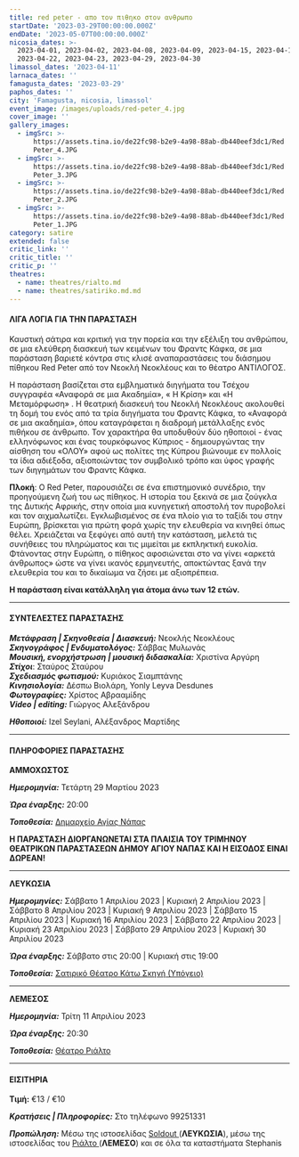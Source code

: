 ```yaml
---
title: red peter - απο τον πιθηκο στον ανθρωπο
startDate: '2023-03-29T00:00:00.000Z'
endDate: '2023-05-07T00:00:00.000Z'
nicosia_dates: >-
  2023-04-01, 2023-04-02, 2023-04-08, 2023-04-09, 2023-04-15, 2023-04-16,
  2023-04-22, 2023-04-23, 2023-04-29, 2023-04-30
limassol_dates: '2023-04-11'
larnaca_dates: ''
famagusta_dates: '2023-03-29'
paphos_dates: ''
city: 'Famagusta, nicosia, limassol'
event_image: /images/uploads/red-peter_4.jpg
cover_image: ''
gallery_images:
  - imgSrc: >-
      https://assets.tina.io/de22fc98-b2e9-4a98-88ab-db440eef3dc1/Red
      Peter_4.JPG
  - imgSrc: >-
      https://assets.tina.io/de22fc98-b2e9-4a98-88ab-db440eef3dc1/Red
      Peter_3.JPG
  - imgSrc: >-
      https://assets.tina.io/de22fc98-b2e9-4a98-88ab-db440eef3dc1/Red
      Peter_2.JPG
  - imgSrc: >-
      https://assets.tina.io/de22fc98-b2e9-4a98-88ab-db440eef3dc1/Red
      Peter_1.JPG
category: satire
extended: false
critic_link: ''
critic_title: ''
critic_p: ''
theatres:
  - name: theatres/rialto.md
  - name: theatres/satiriko.md.md
---
```


#### ΛΙΓΑ ΛΟΓΙΑ ΓΙΑ ΤΗΝ ΠΑΡΑΣΤΑΣΗ

Καυστική σάτιρα και κριτική για την πορεία και την εξέλιξη του ανθρώπου, σε μια ελεύθερη διασκευή των κειμένων του Φραντς Κάφκα, σε μια παράσταση βαριετέ κόντρα στις κλισέ αναπαραστάσεις του διάσημου πίθηκου Red Peter από τον Νεοκλή Νεοκλέους και το θέατρο ΑΝΤΙΛΟΓΟΣ.

Η παράσταση βασίζεται στα εμβληματικά διηγήματα του Τσέχου συγγραφέα «Αναφορά σε μια Ακαδημία», « Η Κρίση» και «Η Μεταμόρφωση» . Η θεατρική διασκευή του Νεοκλή Νεοκλέους ακολουθεί τη δομή του ενός από τα τρία διηγήματα του Φραντς Κάφκα, το «Αναφορά σε μια ακαδημία», όπου καταγράφεται η διαδρομή μετάλλαξης ενός πιθήκου σε άνθρωπο. Τον χαρακτήρα θα υποδυθούν δύο ηθοποιοί - ένας ελληνόφωνος και ένας τουρκόφωνος Κύπριος - δημιουργώντας την αίσθηση του «ΟΛΟΥ» αφού ως πολίτες της Κύπρου βιώνουμε εν πολλοίς τα ίδια αδιέξοδα, αξιοποιώντας τον συμβολικό τρόπο και ύφος γραφής των διηγημάτων του Φραντς Κάφκα.

**Πλοκή**: Ο Red Peter, παρουσιάζει σε ένα επιστημονικό συνέδριο, την προηγούμενη ζωή του ως πίθηκος. Η ιστορία του ξεκινά σε μια ζούγκλα της Δυτικής Αφρικής, στην οποία μια κυνηγετική αποστολή τον πυροβολεί και τον αιχμαλωτίζει. Εγκλωβισμένος σε ένα πλοίο για το ταξίδι του στην Ευρώπη, βρίσκεται για πρώτη φορά χωρίς την ελευθερία να κινηθεί όπως θέλει. Χρειάζεται να ξεφύγει από αυτή την κατάσταση, μελετά τις συνήθειες του πληρώματος και τις μιμείται με εκπληκτική ευκολία. Φτάνοντας στην Ευρώπη, ο πίθηκος αφοσιώνεται στο να γίνει «αρκετά άνθρωπος» ώστε να γίνει ικανός ερμηνευτής, αποκτώντας ξανά την ελευθερία του και το δικαίωμα να ζήσει με αξιοπρέπεια.

**Η παράσταση είναι κατάλληλη για άτομα άνω των 12 ετών.**

***

#### ΣΥΝΤΕΛΕΣΤΕΣ ΠΑΡΑΣΤΑΣΗΣ

***Μετάφραση | Σκηνοθεσία | Διασκευή:*** Νεοκλής Νεοκλέους\
***Σκηνογράφος | Ενδυματολόγος:*** Σάββας Μυλωνάς\
***Μουσική, ενορχήστρωση | μουσική διδασκαλία:*** Χριστίνα Αργύρη\
***Στίχοι***: Σταύρος Σταύρου\
***Σχεδιασμός φωτισμού:*** Κυριάκος Σιαμπτάνης\
***Κινησιολογία:*** Δέσπω Βιολάρη, Yonly Leyva Desdunes\
***Φωτογραφίες:*** Χρίστος Αβρααμίδης\
***Video | editing:*** Γιώργος Αλεξάνδρου

***Ηθοποιοί:*** Izel Seylani, Αλέξανδρος Μαρτίδης

***

#### ΠΛΗΡΟΦΟΡΙΕΣ ΠΑΡΑΣΤΑΣΗΣ

**ΑΜΜΟΧΩΣΤΟΣ**

***Ημερομηνία:*** Τετάρτη 29 Μαρτίου 2023

***Ώρα έναρξης:*** 20:00

***Τοποθεσία:*** [Δημαρχείο Αγίας Νάπας](?#map "")

**Η ΠΑΡΑΣΤΑΣΗ ΔΙΟΡΓΑΝΩΝΕΤΑΙ ΣΤΑ ΠΛΑΙΣΙΑ ΤΟΥ ΤΡΙΜΗΝΟΥ ΘΕΑΤΡΙΚΩΝ ΠΑΡΑΣΤΑΣΕΩΝ ΔΗΜΟΥ ΑΓΙΟΥ ΝΑΠΑΣ ΚΑΙ Η ΕΙΣΟΔΟΣ ΕΙΝΑΙ ΔΩΡΕΑΝ!**

***

**ΛΕΥΚΩΣΙΑ**

***Ημερομηνίες:*** Σάββατο 1 Απριλίου 2023 | Κυριακή 2 Απριλίου 2023 | Σάββατο 8 Απριλίου 2023 | Κυριακή 9 Απριλίου 2023 | Σάββατο 15 Απριλίου 2023 | Κυριακή 16 Απριλίου 2023 | Σάββατο 22 Απριλίου 2023 | Κυριακή 23 Απριλίου 2023 | Σάββατο 29 Απριλίου 2023 | Κυριακή 30 Απριλίου 2023

***Ώρα έναρξης:*** Σάββατο στις 20:00 | Κυριακή στις 19:00

***Τοποθεσία:*** [Σατιρικό Θέατρο Κάτω Σκηνή (Υπόγειο) ](?#map "")

***

**ΛΕΜΕΣΟΣ**

***Ημερομηνία:*** Τρίτη 11 Απριλίου 2023

***Ώρα έναρξης:*** 20:30

***Τοποθεσία:*** [Θέατρο Ριάλτο](?#map "")

***

#### ΕΙΣΙΤΗΡΙΑ

**Τιμή:** €13 / €10

***Κρατήσεις | Πληροφορίες:*** Στο τηλέφωνο 99251331

***Προπώληση:*** Μέσω της ιστοσελίδας [Soldout ](https://www.soldoutticketbox.com/red-peter-antilogos-2023/?lang=en "")(**ΛΕΥΚΩΣΙΑ**), μέσω της ιστοσελίδας του [Ριάλτο ](https://rialto.interticket.com/program/red-peter-apo-ton-pithiko-ston-anthropo-2737 "")(**ΛΕΜΕΣΟ**) και σε όλα τα καταστήματα Stephanis

